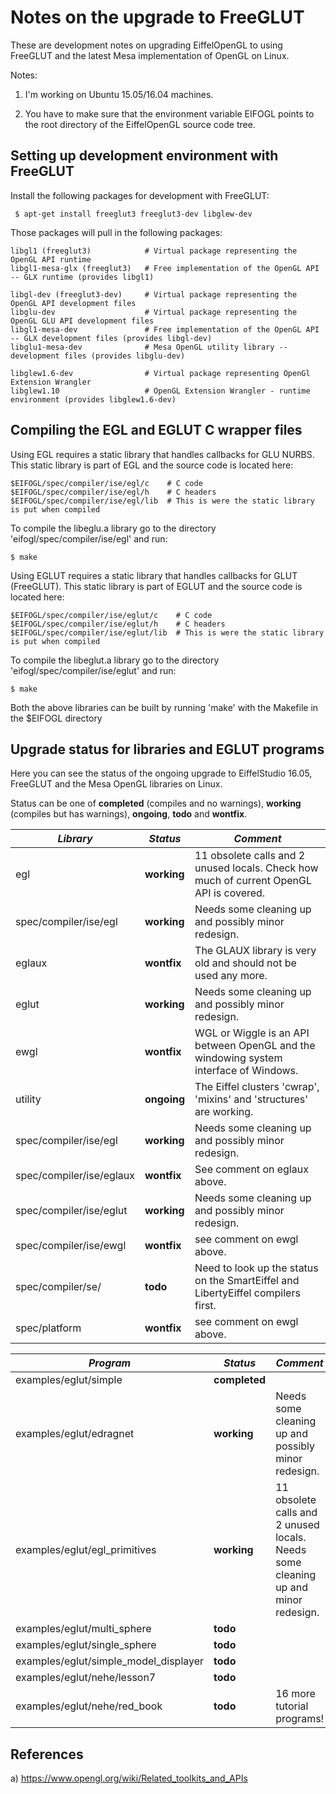 Notes on the upgrade to FreeGLUT
================================

These are development notes on upgrading EiffelOpenGL to using FreeGLUT and the latest Mesa implementation of OpenGL on Linux.

Notes: 

 1. I'm working on Ubuntu 15.05/16.04 machines.

 2. You have to make sure that the environment variable EIFOGL points to the root directory of the EiffelOpenGL source code tree.

Setting up development environment with FreeGLUT
------------------------------------------------

Install the following packages for development with FreeGLUT:

```
 $ apt-get install freeglut3 freeglut3-dev libglew-dev
```

Those packages will pull in the following packages:

```
libgl1 (freeglut3)            # Virtual package representing the OpenGL API runtime
libgl1-mesa-glx (freeglut3)   # Free implementation of the OpenGL API -- GLX runtime (provides libgl1)

libgl-dev (freeglut3-dev)     # Virtual package representing the OpenGL API development files
libglu-dev                    # Virtual package representing the OpenGL GLU API development files
libgl1-mesa-dev               # Free implementation of the OpenGL API -- GLX development files (provides libgl-dev)
libglu1-mesa-dev              # Mesa OpenGL utility library -- development files (provides libglu-dev)

libglew1.6-dev                # Virtual package representing OpenGl Extension Wrangler
libglew1.10                   # OpenGL Extension Wrangler - runtime environment (provides libglew1.6-dev)
```

Compiling the EGL and EGLUT C wrapper files
-------------------------------------------

Using EGL requires a static library that handles callbacks for GLU NURBS. This static library is part of EGL and the source code is located here:

```
$EIFOGL/spec/compiler/ise/egl/c    # C code
$EIFOGL/spec/compiler/ise/egl/h    # C headers
$EIFOGL/spec/compiler/ise/egl/lib  # This is were the static library is put when compiled
```

To compile the libeglu.a library go to the directory 'eifogl/spec/compiler/ise/egl' and run:

```
$ make
```

Using EGLUT requires a static library that handles callbacks for GLUT (FreeGLUT). This static library is part of EGLUT and the source code is located here:

```
$EIFOGL/spec/compiler/ise/eglut/c    # C code
$EIFOGL/spec/compiler/ise/eglut/h    # C headers
$EIFOGL/spec/compiler/ise/eglut/lib  # This is were the static library is put when compiled
```

To compile the libeglut.a library go to the directory 'eifogl/spec/compiler/ise/eglut' and run:

```
$ make
```

Both the above libraries can be built by running 'make' with the Makefile in the $EIFOGL directory

Upgrade status for libraries and EGLUT programs
-----------------------------------------------

Here you can see the status of the ongoing upgrade to EiffelStudio 16.05, FreeGLUT and the Mesa OpenGL libraries on Linux.

Status can be one of **completed** (compiles and no warnings), **working** (compiles but has warnings), **ongoing**, **todo** and **wontfix**.

| *Library* | *Status* | *Comment* |
| --------- | -------- | --------- |
| egl     | **working** | 11 obsolete calls and 2 unused locals. Check how much of current OpenGL API is covered. |
| spec/compiler/ise/egl | **working** | Needs some cleaning up and possibly minor redesign. |
| eglaux  | **wontfix** | The GLAUX library is very old and should not be used any more. |
| eglut   | **working** | Needs some cleaning up and possibly minor redesign. |
| ewgl    | **wontfix** | WGL or Wiggle is an API between OpenGL and the windowing system interface of Windows. |
| utility | **ongoing** | The Eiffel clusters 'cwrap', 'mixins' and 'structures' are working. |
| spec/compiler/ise/egl | **working** | Needs some cleaning up and possibly minor redesign. |
| spec/compiler/ise/eglaux | **wontfix** | See comment on eglaux above. |
| spec/compiler/ise/eglut | **working** | Needs some cleaning up and possibly minor redesign. |
| spec/compiler/ise/ewgl | **wontfix** | see comment on ewgl above. |
| spec/compiler/se/ | **todo** | Need to look up the status on the SmartEiffel and LibertyEiffel compilers first. |
| spec/platform | **wontfix** | see comment on ewgl above. |


| *Program* | *Status* | *Comment* |
| --------- | -------- | --------- |
| examples/eglut/simple | **completed** |  |
| examples/eglut/edragnet | **working** | Needs some cleaning up and possibly minor redesign. |
| examples/eglut/egl_primitives | **working** | 11 obsolete calls and 2 unused locals. Needs some cleaning up and minor redesign. |
| examples/eglut/multi_sphere | **todo** |  |
| examples/eglut/single_sphere | **todo** |  |
| examples/eglut/simple_model_displayer | **todo** |  |
| examples/eglut/nehe/lesson7 | **todo** |  |
| examples/eglut/nehe/red_book | **todo** | 16 more tutorial programs! |

References
----------

 a) https://www.opengl.org/wiki/Related_toolkits_and_APIs
